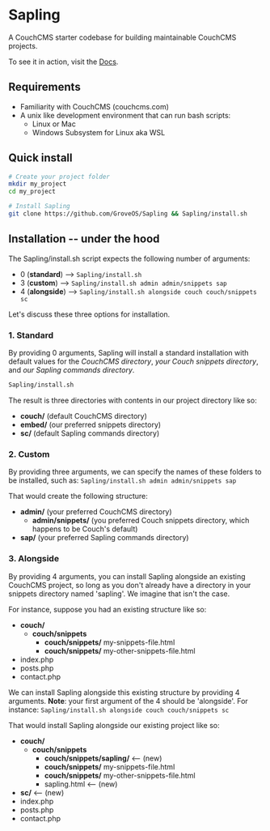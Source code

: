 # Sapling
A CouchCMS starter codebase for building maintainable CouchCMS projects.

To see it in action, visit the <a href="https://github.com/GroveOS/Sapling/tree/root/docs">Docs</a>.

## Requirements
- Familiarity with CouchCMS (couchcms.com)
- A unix like development environment that can run bash scripts:
	- Linux or Mac
	- Windows Subsystem for Linux aka WSL

## Quick install
```bash
# Create your project folder
mkdir my_project
cd my_project

# Install Sapling
git clone https://github.com/GroveOS/Sapling && Sapling/install.sh
```

## Installation -- under the hood
The Sapling/install.sh script expects the following number of arguments:
- 0 (**standard**) --> `Sapling/install.sh`
- 3 (**custom**) --> `Sapling/install.sh admin admin/snippets sap`
- 4 (**alongside**) --> `Sapling/install.sh alongside couch couch/snippets sc`

Let's discuss these three options for installation.

### 1. Standard
By providing 0 arguments, Sapling will install a standard installation with default values for the _CouchCMS directory_, _your Couch snippets directory_, and _our Sapling commands directory_.
```bash
Sapling/install.sh
```
The result is three directories with contents in our project directory like so:
- **couch/** (default CouchCMS directory)
- **embed/** (our preferred snippets directory)
- **sc/** (default Sapling commands directory)

### 2. Custom
By providing three arguments, we can specify the names of these folders to be installed, such as:
`Sapling/install.sh admin admin/snippets sap`

That would create the following structure:
- **admin/** (your preferred CouchCMS directory)
	- **admin/snippets/** (you preferred Couch snippets directory, which happens to be Couch's default)
- **sap/** (your preferred Sapling commands directory)

### 3. Alongside
By providing 4 arguments, you can install Sapling alongside an existing CouchCMS project, so long as you don't already have a directory in your snippets directory named 'sapling'. We imagine that isn't the case.

For instance, suppose you had an existing structure like so:
- **couch/**
	- **couch/snippets**
		- **couch/snippets/** my-snippets-file.html
		- **couch/snippets/** my-other-snippets-file.html
- index.php
- posts.php
- contact.php

We can install Sapling alongside this existing structure by providing 4 arguments. **Note**: your first argument of the 4 should be 'alongside'. For instance:
`Sapling/install.sh alongside couch couch/snippets sc`

That would install Sapling alongside our existing project like so:
- **couch/**
	- **couch/snippets**
		- **couch/snippets/sapling/** <-- (new)
		- **couch/snippets/** my-snippets-file.html
		- **couch/snippets/** my-other-snippets-file.html
		- sapling.html <-- (new)
- **sc/** <-- (new)
- index.php
- posts.php
- contact.php
